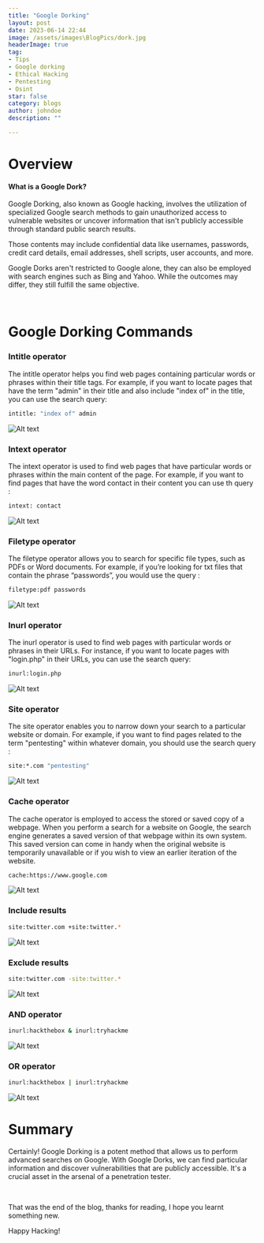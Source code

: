```yaml
---
title: "Google Dorking"
layout: post
date: 2023-06-14 22:44
image: /assets/images\BlogPics/dork.jpg
headerImage: true
tag:
- Tips
- Google dorking
- Ethical Hacking
- Pentesting
- Osint
star: false
category: blogs
author: johndoe
description: ""

---
```


# Overview

#### What is a Google Dork?
Google Dorking, also known as Google hacking, involves the utilization of specialized Google search methods to gain unauthorized access to vulnerable websites or uncover information that isn't publicly accessible through standard public search results.

Those contents may include confidential data like usernames, passwords, credit card details, email addresses, shell scripts, user accounts, and more.

Google Dorks aren't restricted to Google alone, they can also be employed with search engines such as Bing and Yahoo. While the outcomes may differ, they still fulfill the same objective.

<br/>

# Google Dorking Commands

### Intitle operator
The intitle operator helps you find web pages containing particular words or phrases within their title tags. For example, if you want to locate pages that have the term "admin" in their title and also include "index of" in the title, you can use the search query: 
```bash
intitle: "index of" admin
```
![Alt text](<../../assets/images/BlogPics/2023-11-02 18_11_32-intitle_ _index of_ admin - Google Search.png>)

### Intext operator
The intext operator is used to find web pages that have particular words or phrases within the main content of the page. For example, if you want to find pages that have the word contact in their content you can use th query :
```bash
intext: contact
```
![Alt text](<../../assets/images/BlogPics/2023-11-02 18_20_18-intext_ contact - Google Search.png>)

### Filetype operator
The filetype operator allows you to search for specific file types, such as PDFs or Word documents. For example, if you’re looking for txt files that contain the phrase “passwords”, you would use the query :
```bash
filetype:pdf passwords
```
![Alt text](<../../assets/images/BlogPics/2023-11-02 18_27_47-filetype_txt passwords - Google Search.png>)

### Inurl operator
The inurl operator is used to find web pages with particular words or phrases in their URLs. For instance, if you want to locate pages with "login.php" in their URLs, you can use the search query: 
```bash
inurl:login.php
```
![Alt text](<../../assets/images/BlogPics/2023-11-02 18_31_10-inurl_login.php - Google Search.png>)

### Site operator
The site operator enables you to narrow down your search to a particular website or domain. For example, if you want to find pages related to the term "pentesting" within whatever domain, you should use the search query : 
```bash
site:*.com "pentesting"
```
![Alt text](<../../assets/images/BlogPics/2023-11-02 18_34_45-Clipboard.png>)

### Cache operator
The cache operator is employed to access the stored or saved copy of a webpage. When you perform a search for a website on Google, the search engine generates a saved version of that webpage within its own system. This saved version can come in handy when the original website is temporarily unavailable or if you wish to view an earlier iteration of the website.
```bash
cache:https://www.google.com
```
![Alt text](<../../assets/images/BlogPics/2023-11-02 18_44_51-Settings.png>)

### Include results
```bash
site:twitter.com +site:twitter.*
```
![Alt text](<../../assets/images/BlogPics/2023-11-02 18_53_43-Clipboard.png>)

### Exclude results
```bash
site:twitter.com -site:twitter.*
```
![Alt text](<../../assets/images/BlogPics/2023-11-02 18_55_16-site_twitter.com -site_twitter._ - Google Search.png>)

### AND operator
```bash
inurl:hackthebox & inurl:tryhackme
```
![Alt text](<../../assets/images/BlogPics/2023-11-02 18_59_38-inurl_hackthebox & inurl_tryhackme - Google Search.png>)

### OR operator
```bash
inurl:hackthebox | inurl:tryhackme
```
![Alt text](<../../assets/images/BlogPics/2023-11-02 19_02_12-inurl_hackthebox _ inurl_tryhackme - Recherche Google.png>)

# Summary
Certainly! Google Dorking is a potent method that allows us to perform advanced searches on Google. With Google Dorks, we can find particular information and discover vulnerabilities that are publicly accessible. It's a crucial asset in the arsenal of a penetration tester.

<br/>

That was the end of the blog, thanks for reading, I hope you learnt something new.

<p>Happy Hacking!</p>